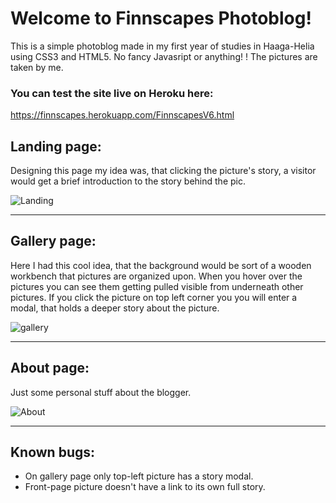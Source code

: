 # Welcome to Finnscapes Photoblog!

This is a simple photoblog made in my first year of studies in Haaga-Helia using CSS3 and HTML5. No fancy Javasript or anything! ! The pictures are taken by me.

### You can test the site live on Heroku here:
https://finnscapes.herokuapp.com/FinnscapesV6.html

## Landing page:
Designing this page my idea was, that clicking the picture's story, a visitor would get a brief introduction to the story behind the pic.

![Landing](https://user-images.githubusercontent.com/37372229/65076912-93da5700-d9a2-11e9-8785-0628a792ad81.png)

*********************************
## Gallery page:
Here I had this cool idea, that the background would be sort of a wooden workbench that pictures are organized upon. When you hover over the pictures you can see them getting pulled visible from underneath other pictures.
If you click the picture on top left corner you you will enter a modal, that holds a deeper story about the picture.

![gallery](https://user-images.githubusercontent.com/37372229/65076373-883a6080-d9a1-11e9-96fc-bf2277a736b7.png)

*********************************
## About page:
Just some personal stuff about the blogger.

![About](https://user-images.githubusercontent.com/37372229/65076911-93da5700-d9a2-11e9-8571-354f04f3e753.png)

*********************************

## Known bugs:
- On gallery page only top-left picture has a story modal.
- Front-page picture doesn't have a link to its own full story.
